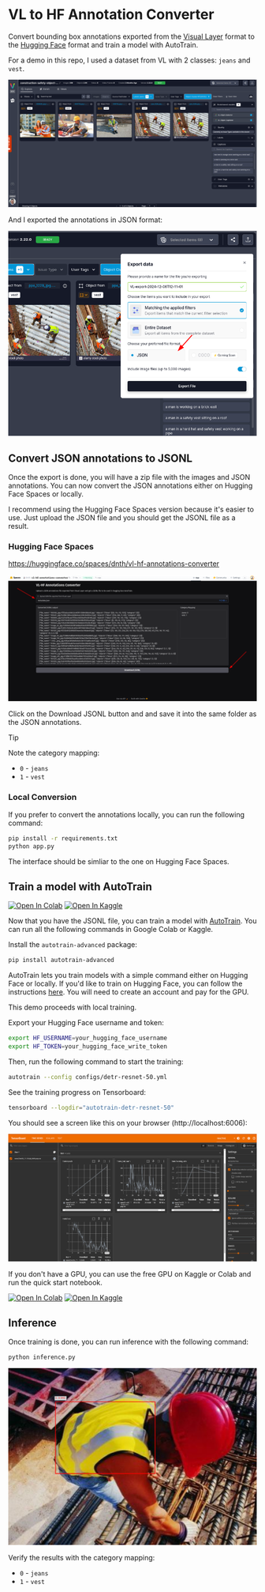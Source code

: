 # VL to HF Annotation Converter

Convert bounding box annotations exported from the [Visual Layer](https://app.visual-layer.com/) format to the [Hugging Face](https://huggingface.co/) format and train a model with AutoTrain.

For a demo in this repo, I used a dataset from VL with 2 classes: `jeans` and `vest`.

![samples](./assets/dataset_samples.png)

And I exported the annotations in JSON format:

![annotations](./assets/export_vl.png)

## Convert JSON annotations to JSONL
Once the export is done, you will have a zip file with the images and JSON annotations.
You can now convert the JSON annotations either on Hugging Face Spaces or locally. 

I recommend using the Hugging Face Spaces version because it's easier to use. Just upload the JSON file and you should get the JSONL file as a result.

### Hugging Face Spaces

https://huggingface.co/spaces/dnth/vl-hf-annotations-converter

![VL to HF Annotation Converter](./assets/hf_space.png)

Click on the Download JSONL button and and save it into the same folder as the JSON annotations.

>[!TIP] 
> Note the category mapping:
> - `0` - `jeans`
> - `1` - `vest`

### Local Conversion
If you prefer to convert the annotations locally, you can run the following command:

```bash
pip install -r requirements.txt
python app.py
```
The interface should be simliar to the one on Hugging Face Spaces.

## Train a model with AutoTrain
[colab_badge]: https://img.shields.io/badge/Open%20In-Colab-blue?style=for-the-badge&logo=google-colab
[kaggle_badge]: https://img.shields.io/badge/Open%20In-Kaggle-blue?style=for-the-badge&logo=kaggle

[![Open In Colab][colab_badge]](https://colab.research.google.com/github/dnth/vl-hf-annotation-converter/blob/main/nbs/quickstart.ipynb)
[![Open In Kaggle][kaggle_badge]](https://kaggle.com/kernels/welcome?src=https://github.com/dnth/vl-hf-annotation-converter/blob/main/nbs/quickstart.ipynb)

Now that you have the JSONL file, you can train a model with [AutoTrain](https://github.com/huggingface/autotrain-advanced). You can run all the following commands in Google Colab or Kaggle.

Install the `autotrain-advanced` package:

```bash
pip install autotrain-advanced
```

AutoTrain lets you train models with a simple command either on Hugging Face or locally.
If you'd like to train on Hugging Face, you can follow the instructions [here](https://huggingface.co/autotrain). You will need to create an account and pay for the GPU.

This demo proceeds with local training. 

Export your Hugging Face username and token:

```bash
export HF_USERNAME=your_hugging_face_username
export HF_TOKEN=your_hugging_face_write_token
```


Then, run the following command to start the training:

```bash
autotrain --config configs/detr-resnet-50.yml
```


See the training progress on Tensorboard:

```bash
tensorboard --logdir="autotrain-detr-resnet-50"
```

You should see a screen like this on your browser (http://localhost:6006):

![Tensorboard](./assets/tensorboard.png)

If you don't have a GPU, you can use the free GPU on Kaggle or Colab and run the quick start notebook.

[![Open In Colab][colab_badge]](https://colab.research.google.com/github/dnth/vl-hf-annotation-converter/blob/main/nbs/quickstart.ipynb)
[![Open In Kaggle][kaggle_badge]](https://kaggle.com/kernels/welcome?src=https://github.com/dnth/vl-hf-annotation-converter/blob/main/nbs/quickstart.ipynb)


## Inference
Once training is done, you can run inference with the following command:

```bash
python inference.py
```

![Inference](./assets/inference.png)

Verify the results with the category mapping:

- `0` - `jeans`
- `1` - `vest`



